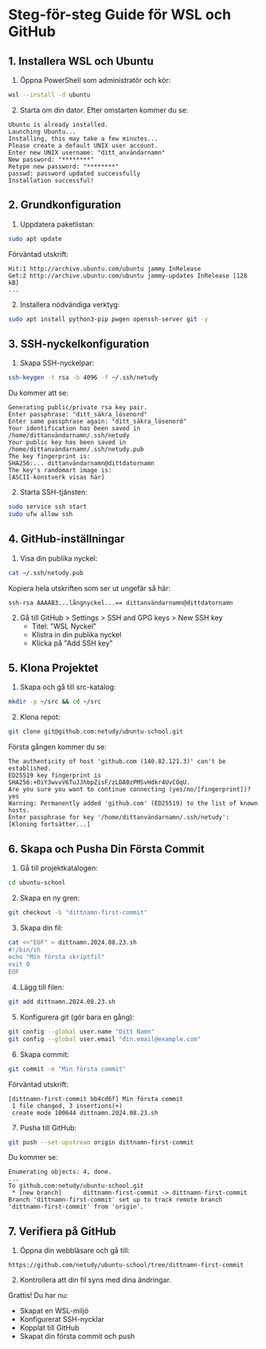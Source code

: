 
# Steg-för-steg Guide för WSL och GitHub

## 1. Installera WSL och Ubuntu

1. Öppna PowerShell som administratör och kör:
```bash
wsl --install -d ubuntu
```

2. Starta om din dator. Efter omstarten kommer du se:
```
Ubuntu is already installed.
Launching Ubuntu...
Installing, this may take a few minutes...
Please create a default UNIX user account.
Enter new UNIX username: "ditt_användarnamn"
New password: "********"
Retype new password: "********"
passwd: password updated successfully
Installation successful!
```

## 2. Grundkonfiguration

1. Uppdatera paketlistan:
```bash
sudo apt update
```
Förväntad utskrift:
```
Hit:1 http://archive.ubuntu.com/ubuntu jammy InRelease
Get:2 http://archive.ubuntu.com/ubuntu jammy-updates InRelease [128 kB]
...
```

2. Installera nödvändiga verktyg:
```bash
sudo apt install python3-pip pwgen openssh-server git -y
```

## 3. SSH-nyckelkonfiguration

1. Skapa SSH-nyckelpar:
```bash
ssh-keygen -t rsa -b 4096 -f ~/.ssh/netudy
```
Du kommer att se:
```
Generating public/private rsa key pair.
Enter passphrase: "ditt_säkra_lösenord"
Enter same passphrase again: "ditt_säkra_lösenord"
Your identification has been saved in /home/dittanvändarnamn/.ssh/netudy
Your public key has been saved in /home/dittanvändarnamn/.ssh/netudy.pub
The key fingerprint is:
SHA256:... dittanvändarnamn@dittdatornamn
The key's randomart image is:
[ASCII-konstverk visas här]
```

2. Starta SSH-tjänsten:
```bash
sudo service ssh start
sudo ufw allow ssh
```

## 4. GitHub-inställningar

1. Visa din publika nyckel:
```bash
cat ~/.ssh/netudy.pub
```
Kopiera hela utskriften som ser ut ungefär så här:
```
ssh-rsa AAAAB3...långnyckel...== dittanvändarnamn@dittdatornamn
```

2. Gå till GitHub > Settings > SSH and GPG keys > New SSH key
   - Titel: "WSL Nyckel"
   - Klistra in din publika nyckel
   - Klicka på "Add SSH key"

## 5. Klona Projektet

1. Skapa och gå till src-katalog:
```bash
mkdir -p ~/src && cd ~/src
```

2. Klona repot:
```bash
git clone git@github.com:netudy/ubuntu-school.git
```
Första gången kommer du se:
```
The authenticity of host 'github.com (140.82.121.3)' can't be established.
ED25519 key fingerprint is SHA256:+DiY3wvvV6TuJJhbpZisF/zLDA0zPMSvHdkr4UvCOqU.
Are you sure you want to continue connecting (yes/no/[fingerprint])? yes
Warning: Permanently added 'github.com' (ED25519) to the list of known hosts.
Enter passphrase for key '/home/dittanvändarnamn/.ssh/netudy':
[Kloning fortsätter...]
```

## 6. Skapa och Pusha Din Första Commit

1. Gå till projektkatalogen:
```bash
cd ubuntu-school
```

2. Skapa en ny gren:
```bash
git checkout -b "dittnamn-first-commit"
```

3. Skapa din fil:
```bash
cat <<"EOF" > dittnamn.2024.08.23.sh
#!/bin/sh
echo "Min första skriptfil"
exit 0
EOF
```

4. Lägg till filen:
```bash
git add dittnamn.2024.08.23.sh
```

5. Konfigurera git (gör bara en gång):
```bash
git config --global user.name "Ditt Namn"
git config --global user.email "din.email@example.com"
```

6. Skapa commit:
```bash
git commit -m "Min första commit"
```
Förväntad utskrift:
```
[dittnamn-first-commit bb4cd6f] Min första commit
 1 file changed, 3 insertions(+)
 create mode 100644 dittnamn.2024.08.23.sh
```

7. Pusha till GitHub:
```bash
git push --set-upstream origin dittnamn-first-commit
```
Du kommer se:
```
Enumerating objects: 4, done.
...
To github.com:netudy/ubuntu-school.git
 * [new branch]      dittnamn-first-commit -> dittnamn-first-commit
Branch 'dittnamn-first-commit' set up to track remote branch 'dittnamn-first-commit' from 'origin'.
```

## 7. Verifiera på GitHub

1. Öppna din webbläsare och gå till:
```
https://github.com/netudy/ubuntu-school/tree/dittnamn-first-commit
```
2. Kontrollera att din fil syns med dina ändringar.

Grattis! Du har nu:
- Skapat en WSL-miljö
- Konfigurerat SSH-nycklar
- Kopplat till GitHub
- Skapat din första commit och push
```
